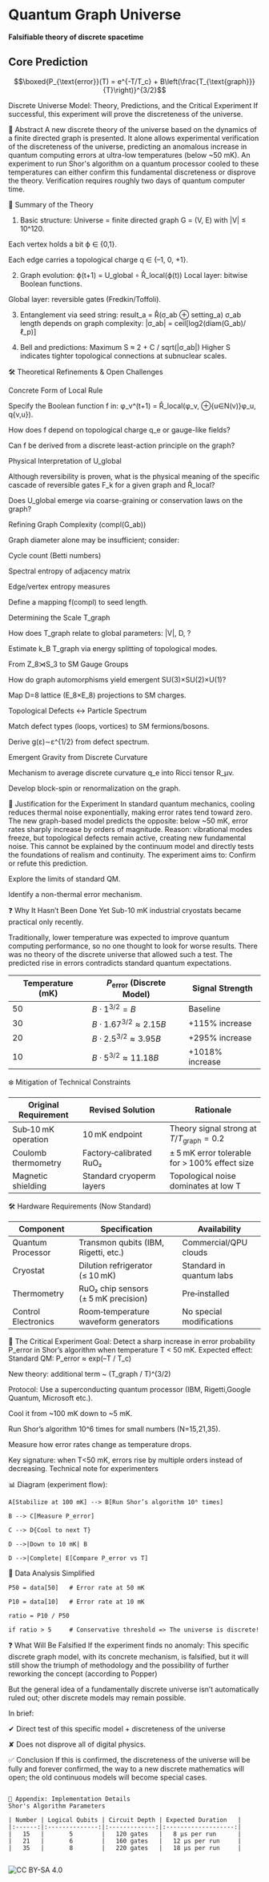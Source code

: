 # Quantum Graph Universe  
**Falsifiable theory of discrete spacetime**  

## Core Prediction  
```math  
\boxed{P_{\text{error}}(T) = e^{-T/T_c} + B\left(\frac{T_{\text{graph}}}{T}\right)}^{3/2}
```
Discrete Universe Model: Theory, Predictions, and the Critical Experiment
If successful, this experiment will prove the discreteness of the universe.

📌 Abstract
A new discrete theory of the universe based on the dynamics of a finite directed graph is presented. It alone allows experimental verification of the discreteness of the universe, predicting an anomalous increase in quantum computing errors at ultra-low temperatures (below ~50 mK). An experiment to run Shor's algorithm on a quantum processor cooled to these temperatures can either confirm this fundamental discreteness or disprove the theory. Verification requires roughly two days of quantum computer time.

🧬 Summary of the Theory
1. Basic structure:
Universe = finite directed graph G = (V, E) with |V| ≤ 10^120.


Each vertex holds a bit ϕ ∈ {0,1}.


Each edge carries a topological charge q ∈ {–1, 0, +1}.


2. Graph evolution:
 ϕ(t+1) = U_global ∘ R̂_local(ϕ(t))
Local layer: bitwise Boolean functions.


Global layer: reversible gates (Fredkin/Toffoli).


3. Entanglement via seed string:
 result_a = R̂(σ_ab ⊕ setting_a)
σ_ab length depends on graph complexity: |σ_ab| = ceil[log2(diam(G_ab)/ℓ_p)]


4. Bell and predictions:
 Maximum S ≈ 2 + C / sqrt(|σ_ab|)
 Higher S indicates tighter topological connections at subnuclear scales.

🛠 Theoretical Refinements & Open Challenges

Concrete Form of Local Rule

Specify the Boolean function f in:
φ_v^(t+1) = R̂_local(φ_v, ⊕{u∈N(v)}φ_u, q{v,u}).

How does f depend on topological charge q_e or gauge-like fields?

Can f be derived from a discrete least-action principle on the graph?

Physical Interpretation of U_global

Although reversibility is proven, what is the physical meaning of the specific cascade of reversible gates F_k for a given graph and R̂_local?

Does U_global emerge via coarse-graining or conservation laws on the graph?

Refining Graph Complexity (compl(G_ab))

Graph diameter alone may be insufficient; consider:

Cycle count (Betti numbers)

Spectral entropy of adjacency matrix

Edge/vertex entropy measures

Define a mapping f(compl) to seed length.

Determining the Scale T_graph

How does T_graph relate to global parameters: |V|, D, ?

Estimate k_B T_graph via energy splitting of topological modes.

From Z_8⋊S_3 to SM Gauge Groups

How do graph automorphisms yield emergent SU(3)×SU(2)×U(1)?

Map D=8 lattice (E_8×E_8) projections to SM charges.

Topological Defects ↔ Particle Spectrum

Match defect types (loops, vortices) to SM fermions/bosons.

Derive g(ε)∼ε^{1/2} from defect spectrum.

Emergent Gravity from Discrete Curvature

Mechanism to average discrete curvature q_e into Ricci tensor R_μν.

Develop block-spin or renormalization on the graph.


📌 Justification for the Experiment
In standard quantum mechanics, cooling reduces thermal noise exponentially, making error rates tend toward zero. The new graph-based model predicts the opposite: below ~50 mK, error rates sharply increase by orders of magnitude.
Reason: vibrational modes freeze, but topological defects remain active, creating new fundamental noise. This cannot be explained by the continuum model and directly tests the foundations of realism and continuity.
The experiment aims to:
Confirm or refute this prediction.


Explore the limits of standard QM.


Identify a non-thermal error mechanism.


❓ Why It Hasn’t Been Done Yet
Sub-10 mK industrial cryostats became practical only recently.


Traditionally, lower temperature was expected to improve quantum computing performance, so no one thought to look for worse results.
There was no theory of the discrete universe that allowed such a test.
The predicted rise in errors contradicts standard quantum expectations.

| Temperature (mK) | $P_{\text{error}}$ (Discrete Model) | Signal Strength |
| ---------------- | ----------------------------------- | --------------- |
| 50               | $B\cdot1^{3/2}=B$                   | Baseline        |
| 30               | $B\cdot1.67^{3/2}\approx2.15B$      | +115% increase  |
| 20               | $B\cdot2.5^{3/2}\approx3.95B$       | +295% increase  |
| 10               | $B\cdot5^{3/2}\approx11.18B$        | +1018% increase |


❄️ Mitigation of Technical Constraints

| Original Requirement | Revised Solution         | Rationale                                        |
| -------------------- | ------------------------ | ------------------------------------------------ |
| Sub‑10 mK operation  | 10 mK endpoint           | Theory signal strong at $T/T_{\text{graph}}=0.2$ |
| Coulomb thermometry  | Factory‑calibrated RuO₂  | ± 5 mK error tolerable for > 100% effect size    |
| Magnetic shielding   | Standard cryoperm layers | Topological noise dominates at low T             |



🛠 Hardware Requirements (Now Standard)

| Component           | Specification                         | Availability              |
|---------------------|---------------------------------------|---------------------------|
| Quantum Processor   | Transmon qubits (IBM, Rigetti, etc.)  | Commercial/QPU clouds     |
| Cryostat            | Dilution refrigerator (≤ 10 mK)       | Standard in quantum labs  |
| Thermometry         | RuO₂ chip sensors (± 5 mK precision)  | Pre‑installed             |
| Control Electronics | Room‑temperature waveform generators  | No special modifications  |


🧪 The Critical Experiment
Goal: Detect a sharp increase in error probability P_error in Shor’s algorithm when temperature T < 50 mK.
Expected effect:
Standard QM: P_error ≈ exp(–T / T_c)


New theory: additional term ~ (T_graph / T)^(3/2)


Protocol:
Use a superconducting quantum processor (IBM, Rigetti,Google Quantum, Microsoft etc.).


Cool it from ~100 mK down to ~5 mK.


Run Shor’s algorithm 10^6 times for small numbers (N=15,21,35).


Measure how error rates change as temperature drops.

Key signature: when T<50 mK, errors rise by multiple orders instead of decreasing.
Technical note for experimenters


📊 Diagram (experiment flow):

    A[Stabilize at 100 mK] --> B[Run Shor’s algorithm 10⁶ times]
    
    B --> C[Measure P_error]
    
    C --> D{Cool to next T}
    
    D -->|Down to 10 mK| B
    
    D -->|Complete| E[Compare P_error vs T]


🧮 Data Analysis Simplified
    
    P50 = data[50]   # Error rate at 50 mK
    
    P10 = data[10]   # Error rate at 10 mK
    
    ratio = P10 / P50
    
    if ratio > 5     # Conservative threshold => The universe is discrete!



❓ What Will Be Falsified
If the experiment finds no anomaly:
This specific discrete graph model, with its concrete mechanism, is falsified, but it will still show the triumph of methodology and the possibility of further reworking the concept (according to Popper)


But the general idea of a fundamentally discrete universe isn’t automatically ruled out; other discrete models may remain possible.


In brief:

✔ Direct test of this specific model + discreteness of the universe


✘ Does not disprove all of digital physics.


✅ Conclusion
If this is confirmed, the discreteness of the universe will be fully and forever confirmed, the way to a new discrete mathematics will open; the old continuous models will become special cases.
```

📝 Appendix: Implementation Details
Shor's Algorithm Parameters

| Number | Logical Qubits | Circuit Depth | Expected Duration   |
|:------:|:--------------:|:-------------:|:-------------------:|
|   15   |       5        |   120 gates   |   8 μs per run      |
|   21   |       6        |   160 gates   |   12 μs per run     |
|   35   |       8        |   220 gates   |   18 μs per run     |


```
![CC BY-SA 4.0](https://img.shields.io/badge/License-CC_BY--SA_4.0-lightgrey.svg)  
